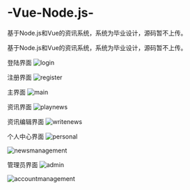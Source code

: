 # -Vue-Node.js-
基于Node.js和Vue的资讯系统，系统为毕业设计，源码暂不上传。

基于Node.js和Vue的资讯系统，系统为毕业设计，源码暂不上传。

登陆界面
![login](https://user-images.githubusercontent.com/44867694/159665775-adfe00d4-a960-41ba-979b-e64bc1e964f7.png)

注册界面
![register](https://user-images.githubusercontent.com/44867694/159666020-7012ab2a-16a4-41e3-a86c-22fd935bfc83.png)

主界面
![main](https://user-images.githubusercontent.com/44867694/159666086-88c2fdf2-d148-4449-87af-3a8e5f204f08.png)

资讯界面
![playnews](https://user-images.githubusercontent.com/44867694/159666142-5e08bcf9-e1af-49ae-9453-b19209e714f1.png)

资讯编辑界面
![writenews](https://user-images.githubusercontent.com/44867694/159666249-1532e3f1-f263-4fd9-ac89-c00524a647c8.png)

个人中心界面
![personal](https://user-images.githubusercontent.com/44867694/159666346-63355170-4d8a-4cef-9016-02d5afe938af.png)

![newsmanagement](https://user-images.githubusercontent.com/44867694/159668176-e40bb075-20ec-4d94-9a47-ae3c8773aeaa.png)


管理员界面
![admin](https://user-images.githubusercontent.com/44867694/159666516-d82a086d-be06-44c6-8135-93c6d1e72e33.png)

![accountmanagement](https://user-images.githubusercontent.com/44867694/159666529-58747f55-f821-4705-9633-490bf918a572.png)
